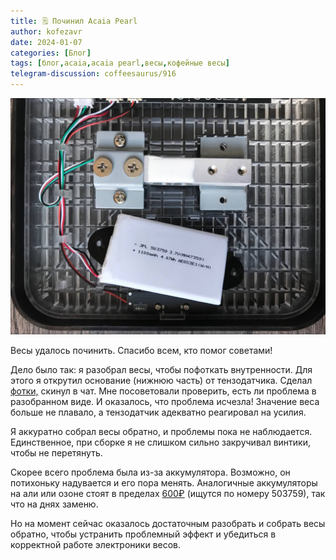 ```yaml
---
title: 🗒 Починил Acaia Pearl
author: kofezavr
date: 2024-01-07
categories: [Блог]
tags: [блог,acaia,acaia pearl,весы,кофейные весы]
telegram-discussion: coffeesaurus/916
--- 
```

![Починил Acaia Pearl](/assets/img/posts/24/01/acaia-pearl-fixed.jpg)

Весы удалось починить. Спасибо всем, кто помог советами!

Дело было так: я разобрал весы, чтобы пофоткать внутренности. Для этого я открутил основание (нижнюю часть) от тензодатчика. Сделал [фотки,](https://t.me/coffeesaurus/915?comment=950587) скинул в чат. Мне посоветовали проверить, есть ли проблема в разобранном виде. И оказалось, что проблема исчезла! Значение веса больше не плавало, а тензодатчик адекватно реагировал на усилия. 

Я аккуратно собрал весы обратно, и проблемы пока не наблюдается. Единственное, при сборке я не слишком сильно закручивал винтики, чтобы не перетянуть. 

Скорее всего проблема была из-за аккумулятора. Возможно, он потихоньку надувается и его пора менять. Аналогичные аккумуляторы на али или озоне стоят в пределах [600₽](https://t.me/coffeesaurus/915?comment=950801) (ищутся по номеру 503759), так что на днях заменю. 

Но на момент сейчас оказалось достаточным разобрать и собрать весы обратно, чтобы устранить проблемный эффект и убедиться в корректной работе электроники весов. 